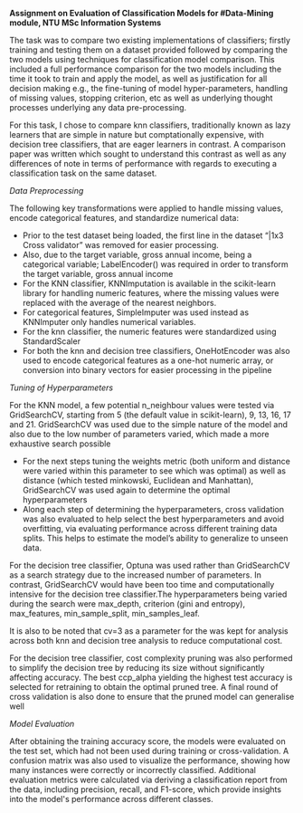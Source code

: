 **Assignment on Evaluation of Classification Models for #Data-Mining module, NTU MSc Information Systems**

The task was to compare two existing implementations of classifiers; firstly training and testing them on a dataset provided followed by comparing the two models using techniques for classification model comparison. This included a full performance comparison for the two models including the time it took to train and apply the model, as well as justification for all decision making e.g., the fine-tuning of model hyper-parameters, handling of missing values, stopping criterion, etc as well as underlying thought processes underlying any data pre-processing.

For this task, I chose to compare knn classifiers, traditionally known as lazy learners that are simple in nature but comptationally expensive, with decision tree classifiers, that are eager learners in contrast. A comparison paper was written which sought to understand this contrast as well as any differences of note in terms of performance with regards to executing a classification task on the same dataset.

_Data Preprocessing_

The following key transformations were applied to handle missing values, encode categorical features, and standardize numerical data: 
- Prior to the test dataset being loaded, the first line in the dataset “|1x3 Cross validator” was removed for easier processing. 
- Also, due to the target variable, gross annual income, being a categorical variable; LabelEncoder() was required in order to transform the target variable, gross annual income
- For the KNN classifier, KNNImputation is available in the scikit-learn library for handling numeric features, where the missing values were replaced with the average of the nearest neighbors.
- For categorical features, SimpleImputer was used instead as KNNImputer only handles numerical variables.
- For the knn classifier, the numeric features were standardized using StandardScaler
- For both the knn and decision tree classifiers, OneHotEncoder was also used to encode categorical features as a one-hot numeric array, or conversion into binary vectors for easier processing in the pipeline

_Tuning of Hyperparameters_

For the KNN model, a few potential n_neighbour values were tested via GridSearchCV, starting from 5 (the default value in scikit-learn), 9, 13, 16, 17 and 21. GridSearchCV was used due to the simple nature of the model and also due to the low number of parameters varied, which made a more exhaustive search possible
  - For the next steps tuning the weights metric (both uniform and distance were varied within this parameter to see which was optimal) as well as        distance (which tested minkowski, Euclidean and Manhattan), GridSearchCV was used again to determine the optimal hyperparameters
  - Along each step of determining the hyperparameters, cross validation was also evaluated to help select the best hyperparameters and avoid overfitting, via evaluating performance across different training data splits. This helps to estimate the model’s ability to generalize to unseen data.
    
For the decision tree classifier, Optuna was used rather than GridSearchCV as a search strategy due to the increased number of parameters. In contrast, GridSearchCV would have been too time and computationally intensive for the decision tree classifier.The hyperparameters being varied during the search were max_depth, criterion (gini and entropy), max_features, min_sample_split, min_samples_leaf. 

It is also to be noted that cv=3 as a parameter for the was kept for analysis across both knn and decision tree analysis to reduce computational cost.

For the decision tree classifier, cost complexity pruning was also performed to simplify the decision tree by reducing its size without significantly affecting accuracy. The best ccp_alpha yielding the highest test accuracy is selected for retraining to obtain the optimal pruned tree. A final round of cross validation is also done to ensure that the pruned model can generalise well

_Model Evaluation_

After obtaining the training accuracy score, the models were evaluated on the test set, which had not been used during training or cross-validation. A confusion matrix was also used to visualize the performance, showing how many instances were correctly or incorrectly classified.
Additional evaluation metrics were calculated via deriving a classification report from the data, including precision, recall, and F1-score, which provide insights into the model's performance across different classes.

